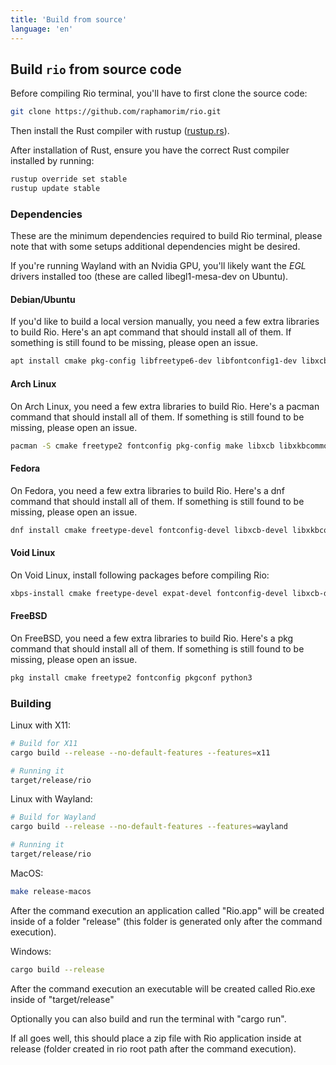 ```yaml
---
title: 'Build from source'
language: 'en'
---
```


## Build `rio` from source code

Before compiling Rio terminal, you'll have to first clone the source code:

```bash
git clone https://github.com/raphamorim/rio.git
```

Then install the Rust compiler with <span class="keyword">rustup</span> ([rustup.rs](https://rustup.rs/)).

After installation of Rust, ensure you have the correct Rust compiler installed by running:

```bash
rustup override set stable
rustup update stable
```

### Dependencies

These are the minimum dependencies required to build Rio terminal, please note that with some setups additional dependencies might be desired.

If you're running Wayland with an Nvidia GPU, you'll likely want the _EGL_ drivers installed too (these are called <span class="keyword"> libegl1-mesa-dev</span> on Ubuntu).

#### Debian/Ubuntu

If you'd like to build a local version manually, you need a few extra libraries to build Rio. Here's an apt command that should install all of them. If something is still found to be missing, please open an issue.

```bash
apt install cmake pkg-config libfreetype6-dev libfontconfig1-dev libxcb-xfixes0-dev libxkbcommon-dev python3
```

#### Arch Linux

On Arch Linux, you need a few extra libraries to build Rio. Here's a <span class="keyword">pacman</span> command that should install all of them. If something is still found to be missing, please open an issue.

```bash
pacman -S cmake freetype2 fontconfig pkg-config make libxcb libxkbcommon python
```

#### Fedora

On Fedora, you need a few extra libraries to build Rio. Here's a <span class="keyword">dnf</span> command that should install all of them. If something is still found to be missing, please open an issue.

```bash
dnf install cmake freetype-devel fontconfig-devel libxcb-devel libxkbcommon-devel g++
```

#### Void Linux

On Void Linux, install following packages before compiling Rio:

```bash
xbps-install cmake freetype-devel expat-devel fontconfig-devel libxcb-devel pkg-config python3
```

#### FreeBSD

On FreeBSD, you need a few extra libraries to build Rio. Here's a <span class="keyword">pkg</span> command that should install all of them. If something is still found to be missing, please open an issue.

```bash
pkg install cmake freetype2 fontconfig pkgconf python3
```

### Building

Linux with X11:

```bash
# Build for X11
cargo build --release --no-default-features --features=x11

# Running it
target/release/rio
```

Linux with Wayland:

```bash
# Build for Wayland
cargo build --release --no-default-features --features=wayland

# Running it
target/release/rio
```

MacOS:

```bash
make release-macos
```

After the command execution an application called "Rio.app" will be created inside of a folder "release" (this folder is generated only after the command execution).

Windows:

```bash
cargo build --release
```

After the command execution an executable will be created called Rio.exe inside of "target/release"

Optionally you can also build and run the terminal with "cargo run".

If all goes well, this should place a zip file with Rio application inside at <span class="keyword">release</span> (folder created in rio root path after the command execution).
